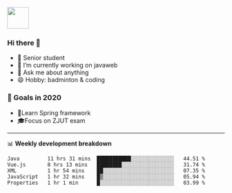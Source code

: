 <img src="https://github.com/egoist/egoist/raw/master/balloon.gif" width="50">

### Hi there 🐏

- 🌱 Senior student
- 🔭 I’m currently working on javaweb
- 💬 Ask me about anything
- 😄 Hobby: badminton & coding

### 🚀 Goals in 2020
+ 🍃Learn Spring framework
+ 🎓Focus on ZJUT exam
-------

📊 **Weekly development breakdown**
<!--START_SECTION:waka-->
```text
Java         11 hrs 31 mins  ███████████░░░░░░░░░░░░░░   44.51 % 
Vue.js       8 hrs 13 mins   ████████░░░░░░░░░░░░░░░░░   31.74 % 
XML          1 hr 54 mins    ██░░░░░░░░░░░░░░░░░░░░░░░   07.35 % 
JavaScript   1 hr 32 mins    █▒░░░░░░░░░░░░░░░░░░░░░░░   05.94 % 
Properties   1 hr 1 min      █░░░░░░░░░░░░░░░░░░░░░░░░   03.99 % 
```
<!--END_SECTION:waka-->
